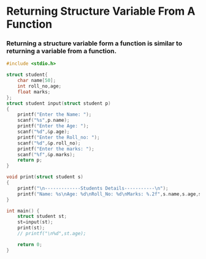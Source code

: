 # Returning Structure Variable From A Function

### Returning a structure variable form a function is similar to returning a variable from a function.

```c
#include <stdio.h>

struct student{
    char name[50];
    int roll_no,age;
    float marks;
};
struct student input(struct student p)
{
    printf("Enter the Name: ");
    scanf("%s",p.name);
    printf("Enter the Age: ");
    scanf("%d",&p.age);
    printf("Enter the Roll_no: ");
    scanf("%d",&p.roll_no);
    printf("Enter the marks: ");
    scanf("%f",&p.marks);
    return p;
}

void print(struct student s)
{
    printf("\n-------------Students Details-----------\n");
    printf("Name: %s\nAge: %d\nRoll_No: %d\nMarks: %.2f",s.name,s.age,s.roll_no,s.marks);
}

int main() {
    struct student st;
    st=input(st);
    print(st);
    // printf("\n%d",st.age);

    return 0;
}

```
